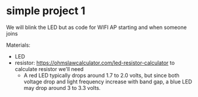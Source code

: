 # simple project 1

We will blink the LED but as code for WIFI AP starting and when someone joins

Materials:
* LED
* resistor: https://ohmslawcalculator.com/led-resistor-calculator to calculate resistor we'll need
	* A red LED typically drops around 1.7 to 2.0 volts, but since both voltage drop and light frequency increase with band gap, a blue LED may drop around 3 to 3.3 volts.

